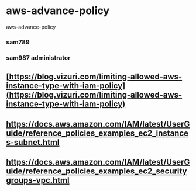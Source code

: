 <!-- @format -->

# aws-advance-policy

aws-advance-policy

### sam789

### sam987 administrator

## [https://blog.vizuri.com/limiting-allowed-aws-instance-type-with-iam-policy](https://blog.vizuri.com/limiting-allowed-aws-instance-type-with-iam-policy)

## https://docs.aws.amazon.com/IAM/latest/UserGuide/reference_policies_examples_ec2_instances-subnet.html

## https://docs.aws.amazon.com/IAM/latest/UserGuide/reference_policies_examples_ec2_securitygroups-vpc.html
